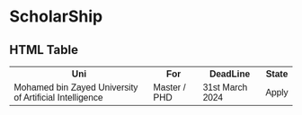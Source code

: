 # ScholarShip
<html>
<head>
<style>
table {
  font-family: arial, sans-serif;
  border-collapse: collapse;
  width: 100%;
}

td, th {
  border: 1px solid #dddddd;
  text-align: left;
  padding: 8px;
}

tr:nth-child(even) {
  background-color: #dddddd;
}
</style>
</head>
<body>

<h2>HTML Table</h2>

<table>
  <tr>
    <th>Uni</th>
    <th>For</th>
    <th>DeadLine</th>
        <th>State</th>
  </tr>
  <tr>
    <td>Mohamed bin Zayed University of Artificial Intelligence</td>
    <td><a src = "https://mbzuai.ac.ae/">Master / PHD</a></td>
    <td>31st March 2024</td>
    <td><a src = "https://crmweb-100902.campusnexus.cloud/OnlineApplication">Apply<a/></td>
  </tr>
</table>
</body>
</html>


